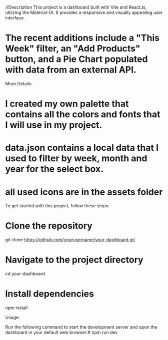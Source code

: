 

//Description
This project is a dashboard built with Vite and ReactJs, utilizing the Material-UI. It provides a responsive and visually appealing user interface . 

# The recent additions include a "This Week" filter, an "Add Products" button, and a Pie Chart populated with data from an external API.

More Details:
# I created my own palette that contains all the colors and fonts that I will use in my project.
# data.json contains a local data that I used to filter by week, month and year for the select box.
# all used icons are in the assets folder


To get started with this project, follow these steps:

# Clone the repository
git clone https://github.com/yourusername/your-dashboard.git

# Navigate to the project directory
cd your-dashboard

# Install dependencies
npm install

Usage:

Run the following command to start the development server and open the dashboard in your default web browser:# npm run dev

